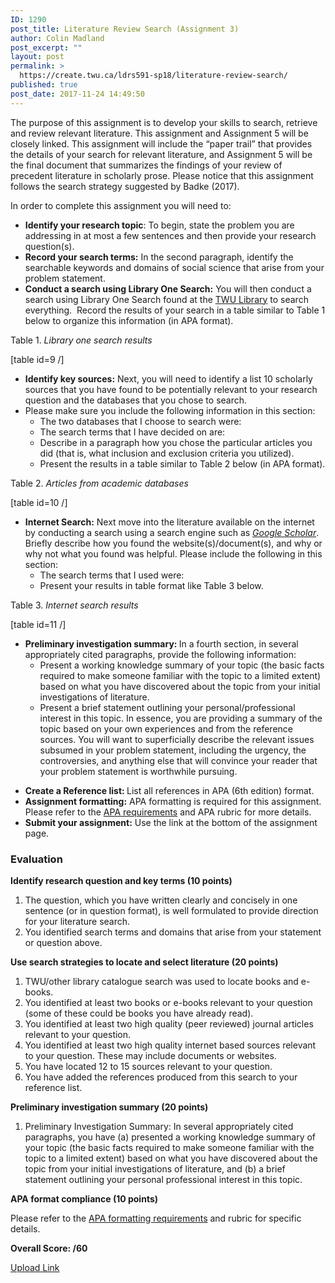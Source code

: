 ```yaml
---
ID: 1290
post_title: Literature Review Search (Assignment 3)
author: Colin Madland
post_excerpt: ""
layout: post
permalink: >
  https://create.twu.ca/ldrs591-sp18/literature-review-search/
published: true
post_date: 2017-11-24 14:49:50
---
```

The purpose of this assignment is to develop your skills to search, retrieve and review relevant literature. This assignment and Assignment 5 will be closely linked. This assignment will include the “paper trail” that provides the details of your search for relevant literature, and Assignment 5 will be the final document that summarizes the findings of your review of precedent literature in scholarly prose. Please notice that this assignment follows the search strategy suggested by Badke (2017).

In order to complete this assignment you will need to:
<ul>
 	<li><strong>Identify your research topic</strong>: To begin, state the problem you are addressing in at most a few sentences and then provide your research question(s).</li>
 	<li><strong>Record your search terms:</strong> In the second paragraph, identify the searchable keywords and domains of social science that arise from your problem statement.</li>
 	<li><strong>Conduct a search using Library One Search:</strong> You will then conduct a search using Library One Search found at the <a href="https://www.twu.ca/library">TWU Library</a> to search everything.  Record the results of your search in a table similar to Table 1 below to organize this information (in APA format).</li>
</ul>
Table 1. <em>Library one search results</em>

[table id=9 /]
<ul>
 	<li><strong>Identify key sources:</strong> Next, you will need to identify a list 10 scholarly sources that you have found to be potentially relevant to your research question and the databases that you chose to search.</li>
 	<li>Please make sure you include the following information in this section:
<ul>
 	<li>The two databases that I choose to search were:</li>
 	<li>The search terms that I have decided on are:</li>
 	<li>Describe in a paragraph how you chose the particular articles you did (that is, what inclusion and exclusion criteria you utilized).</li>
 	<li>Present the results in a table similar to Table 2 below (in APA format).</li>
</ul>
</li>
</ul>
Table 2. <em>Articles from academic databases</em>

[table id=10 /]
<ul>
 	<li><strong>Internet Search:</strong> Next move into the literature available on the internet by conducting a search using a search engine such as <a href="https://scholar.google.ca/"><em>Google Scholar</em></a>. Briefly describe how you found the website(s)/document(s), and why or why not what you found was helpful. Please include the following in this section:
<ul>
 	<li>The search terms that I used were:</li>
 	<li>Present your results in table format like Table 3 below.</li>
</ul>
</li>
</ul>
Table 3. <em>Internet search results</em>

[table id=11 /]
<ul>
 	<li><b>Preliminary investigation summary: </b>In a fourth section, in several appropriately cited paragraphs, provide the following information:
<ul>
 	<li>Present a working knowledge summary of your topic (the basic facts required to make someone familiar with the topic to a limited extent) based on what you have discovered about the topic from your initial investigations of literature.</li>
 	<li>Present a brief statement outlining your personal/professional interest in this topic. In essence, you are providing a summary of the topic based on your own experiences and from the reference sources. You will want to superficially describe the relevant issues subsumed in your problem statement, including the urgency, the controversies, and anything else that will convince your reader that your problem statement is worthwhile pursuing.</li>
</ul>
</li>
</ul>
<ul>
 	<li><strong>Create a Reference list: </strong>List all references in APA (6th edition) format.</li>
 	<li><strong>Assignment formatting:</strong> APA formatting is required for this assignment. Please refer to the <a href="https://create.twu.ca/ldrs591-sp18/apa-formatting-requirements/">APA requirements</a> and APA rubric for more details.</li>
 	<li><strong>Submit your assignment:</strong> Use the link at the bottom of the assignment page.</li>
</ul>
<h3>Evaluation</h3>
<strong>Identify research question and key terms (10 points)</strong>
<ol>
 	<li>The question, which you have written clearly and concisely in one sentence (or in question format), is well formulated to provide direction for your literature search.</li>
 	<li>You identified search terms and domains that arise from your statement or question above.</li>
</ol>
<strong>Use search strategies to locate and select literature (20 points)</strong>
<ol>
 	<li>TWU/other library catalogue search was used to locate books and e-books.</li>
 	<li>You identified at least two books or e-books relevant to your question (some of these could be books you have already read).</li>
 	<li>You identified at least two high quality (peer reviewed) journal articles relevant to your question.</li>
 	<li>You identified at least two high quality internet based sources relevant to your question. These may include documents or websites.</li>
 	<li>You have located 12 to 15 sources relevant to your question.</li>
 	<li>You have added the references produced from this search to your reference list.</li>
</ol>
<strong>Preliminary investigation summary (20 points)</strong>
<ol>
 	<li>Preliminary Investigation Summary: In several appropriately cited paragraphs, you have (a) presented a working knowledge summary of your topic (the basic facts required to make someone familiar with the topic to a limited extent) based on what you have discovered about the topic from your initial investigations of literature, and (b) a brief statement outlining your personal professional interest in this topic.</li>
</ol>
<strong>APA format compliance (10 points)</strong>

Please refer to the <a href="https://create.twu.ca/ldrs591-sp18/apa-formatting-requirements/">APA formatting requirements</a> and rubric for specific details.

<strong>Overall Score: /60</strong>

<!--themify_builder_static--><a href="https://create.twu.ca/ldrs591-sp18/lessons/literature-review-search/"> Upload Link </a><!--/themify_builder_static-->